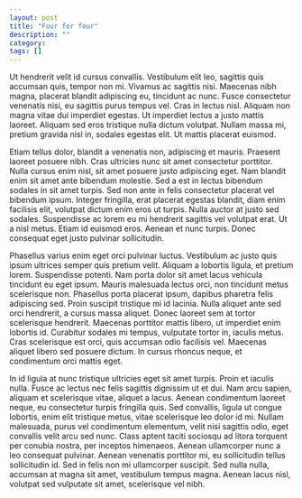 ```yaml
---
layout: post
title: "Four for four"
description: ""
category: 
tags: []
---
```


Ut hendrerit velit id cursus convallis. Vestibulum elit leo, sagittis quis accumsan quis, tempor non mi. Vivamus ac sagittis nisi. Maecenas nibh magna, placerat blandit adipiscing eu, tincidunt ac nunc. Fusce consectetur venenatis nisi, eu sagittis purus tempus vel. Cras in lectus nisl. Aliquam non magna vitae dui imperdiet egestas. Ut imperdiet lectus a justo mattis laoreet. Aliquam sed eros tristique nulla dictum volutpat. Nullam massa mi, pretium gravida nisl in, sodales egestas elit. Ut mattis placerat euismod.

<!--more-->

Etiam tellus dolor, blandit a venenatis non, adipiscing et mauris. Praesent laoreet posuere nibh. Cras ultricies nunc sit amet consectetur porttitor. Nulla cursus enim nisl, sit amet posuere justo adipiscing eget. Nam blandit enim sit amet ante bibendum molestie. Sed a est in lectus bibendum sodales in sit amet turpis. Sed non ante in felis consectetur placerat vel bibendum ipsum. Integer fringilla, erat placerat egestas blandit, diam enim facilisis elit, volutpat dictum enim eros ut turpis. Nulla auctor at justo sed sodales. Suspendisse ac lorem eu mi hendrerit sagittis vel volutpat erat. Ut a nisl metus. Etiam id euismod eros. Aenean et nunc turpis. Donec consequat eget justo pulvinar sollicitudin.

Phasellus varius enim eget orci pulvinar luctus. Vestibulum ac justo quis ipsum ultrices semper quis pretium velit. Aliquam a lobortis ligula, et pretium lorem. Suspendisse potenti. Nam porta dolor sit amet lacus vehicula tincidunt eu eget ipsum. Mauris malesuada lectus orci, non tincidunt metus scelerisque non. Phasellus porta placerat ipsum, dapibus pharetra felis adipiscing sed. Proin suscipit tristique mi id lacinia. Nulla aliquet ante sed orci hendrerit, a cursus massa aliquet. Donec laoreet sem at tortor scelerisque hendrerit. Maecenas porttitor mattis libero, ut imperdiet enim lobortis id. Curabitur sodales mi tempus, vulputate tortor in, iaculis metus. Cras scelerisque est orci, quis accumsan odio facilisis vel. Maecenas aliquet libero sed posuere dictum. In cursus rhoncus neque, et condimentum orci mattis eget.

In id ligula at nunc tristique ultricies eget sit amet turpis. Proin et iaculis nulla. Fusce ac lectus nec felis sagittis dignissim ut et dui. Nam arcu sapien, aliquam et scelerisque vitae, aliquet a lacus. Aenean condimentum laoreet neque, eu consectetur turpis fringilla quis. Sed convallis, ligula ut congue lobortis, enim elit tristique metus, vitae scelerisque leo dolor id mi. Nullam malesuada, purus vel condimentum elementum, velit nisi sagittis odio, eget convallis velit arcu sed nunc. Class aptent taciti sociosqu ad litora torquent per conubia nostra, per inceptos himenaeos. Aenean ullamcorper nunc a leo consequat pulvinar. Aenean venenatis porttitor mi, eu sollicitudin tellus sollicitudin id. Sed in felis non mi ullamcorper suscipit. Sed nulla nulla, accumsan at magna sit amet, vestibulum tempus magna. Aenean lacus nisl, volutpat sed vulputate sit amet, scelerisque vel nibh.
